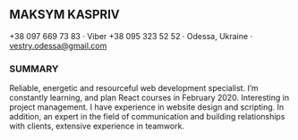 ## **MAKSYM KASPRIV**

+38 097 669 73 83 · Viber +38 095 323 52 52 · Odessa, Ukraine · vestry.odessa@gmail.com

### SUMMARY
Reliable, energetic and resourceful web development specialist. I’m constantly learning, and plan React courses in February 2020. Interesting in project management. I have experience in website design and scripting. In addition, an expert in the field of communication and building relationships with clients, extensive experience in teamwork.